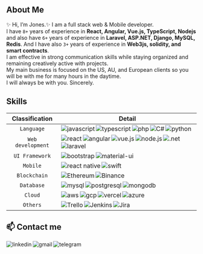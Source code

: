 ## About Me

✨ Hi, I’m Jones.✨ I am a full stack web & Mobile developer.<br/>
I have `8+` years of experience in **React, Angular, Vue.js, TypeScript, Nodejs** and also have `6+` years of experience in **Laravel, ASP.NET, Django, MySQL, Redis**. And I have also `3+` years of experience in **Web3js, solidity, and smart contracts**. <br/> 
I am effective in strong communication skills while staying organized and remaining creatively active with projects.<br/>
My main business is focused on the US, AU, and European clients so you will be with me for many hours in the daytime.<br/>
I will always be with you. Sincerely.<br/>

## Skills
| Classification | Detail |
| :---: | :---: |
| `Language` | <img align="left" src="https://img.shields.io/badge/JavaScript-F7DF1E?style=for-the-badge&logo=javascript&logoColor=black" alt="javascript" /><img align="left" src="https://img.shields.io/badge/TypeScript-007ACC?style=for-the-badge&logo=typescript&logoColor=white" alt="typescript" /><img align="left" src="https://img.shields.io/badge/PHP-777BB4?style=for-the-badge&logo=php&logoColor=white" alt="php" /><img align="left" src="https://img.shields.io/badge/C%23-239120?style=for-the-badge&logo=c-sharp&logoColor=white" alt="C#" /><img align="left" src="https://img.shields.io/badge/Python-3776AB?style=for-the-badge&logo=python&logoColor=white" alt="python" /> |
| `Web development` | <img align="left" src="https://img.shields.io/badge/React-20232A?style=for-the-badge&logo=react&logoColor=61DAFB" alt="react" /><img align="left" src="https://img.shields.io/badge/Angular-DD0031?style=for-the-badge&logo=angular&logoColor=white" alt="angular" /><img align="left" src="https://img.shields.io/badge/Vue.js-35495E?style=for-the-badge&logo=vue.js&logoColor=4FC08D" alt="vue.js" /><img align="left" src="https://img.shields.io/badge/Node.js-43853D?style=for-the-badge&logo=node.js&logoColor=white" alt="node.js" /><img align="left" src="https://img.shields.io/badge/.NET-5C2D91?style=for-the-badge&logo=.net&logoColor=white" alt=".net" /><img align="left" src="https://img.shields.io/badge/Laravel-FF2D20?style=for-the-badge&logo=laravel&logoColor=white" alt="laravel" /> |
| `UI Framework` | <img align="left" src="https://img.shields.io/badge/Bootstrap-563D7C?style=for-the-badge&logo=bootstrap&logoColor=white" alt="bootstrap" /><img align="left" src="https://img.shields.io/badge/Material--UI-0081CB?style=for-the-badge&logo=material-ui&logoColor=white" alt="material-ui" /> |
| `Mobile` | <img align="left" src="https://img.shields.io/badge/React_Native-20232A?style=for-the-badge&logo=react&logoColor=61DAFB" alt="react native" /><img align="left" src="https://img.shields.io/badge/Swift-FA7343?style=for-the-badge&logo=swift&logoColor=white" alt="swift" /> |
| `Blockchain` | <img align="left" src="https://img.shields.io/badge/Ethereum-3C3C3D?style=for-the-badge&logo=Ethereum&logoColor=white" alt="Ethereum" /><img align="left" src="https://img.shields.io/badge/Binance-FCD535?style=for-the-badge&logo=binance&logoColor=white" alt="Binance" /> |
| `Database` | <img align="left" src="https://img.shields.io/badge/MySQL-00000F?style=for-the-badge&logo=mysql&logoColor=white" alt="mysql" /><img align="left" src="https://img.shields.io/badge/PostgreSQL-316192?style=for-the-badge&logo=postgresql&logoColor=white" alt="postgresql" /><img align="left" src="https://img.shields.io/badge/MongoDB-4EA94B?style=for-the-badge&logo=mongodb&logoColor=white" alt="mongodb" /> |
| `Cloud` | <img align="left" src="https://img.shields.io/badge/Amazon_AWS-232F3E?style=for-the-badge&logo=amazon-aws&logoColor=white" alt="aws" /><img align="left" src="https://img.shields.io/badge/Google_Cloud-4285F4?style=for-the-badge&logo=google-cloud&logoColor=white" alt="gcp" /><img align="left" src="https://img.shields.io/badge/Vercel-000000?style=for-the-badge&logo=vercel&logoColor=white" alt="vercel" /><img align="left" src="https://img.shields.io/badge/Microsoft_Azure-0089D6?style=for-the-badge&logo=microsoft-azure&logoColor=white" alt="azure" /> |
| `Others` | <img align="left" src="https://img.shields.io/badge/Trello-0052CC?style=for-the-badge&logo=trello&logoColor=white" alt="Trello" /><img align="left" src="https://img.shields.io/badge/Jenkins-D24939?style=for-the-badge&logo=Jenkins&logoColor=white" alt="Jenkins" /><img align="left" src="https://img.shields.io/badge/Jira-0052CC?style=for-the-badge&logo=Jira&logoColor=white" alt="Jira" /> |

## 📫 Contact me
<a href="https://www.linkedin.com/in/jones-jin-0874621a9" target="blank"><img align="left" src="https://img.shields.io/badge/LinkedIn-0077B5?style=for-the-badge&logo=linkedin&logoColor=white" alt="linkedin" /></a>
<a href="gsjones0910@gmail.com" target="blank"><img align="left" src="https://img.shields.io/badge/Gmail-D14836?style=for-the-badge&logo=gmail&logoColor=white" alt="gmail" /></a>
<a href="https://t.me/jonesjin910" target="blank"><img align="left" src="https://img.shields.io/badge/Telegram-2CA5E0?style=for-the-badge&logo=telegram&logoColor=white" alt="telegram" /></a>

